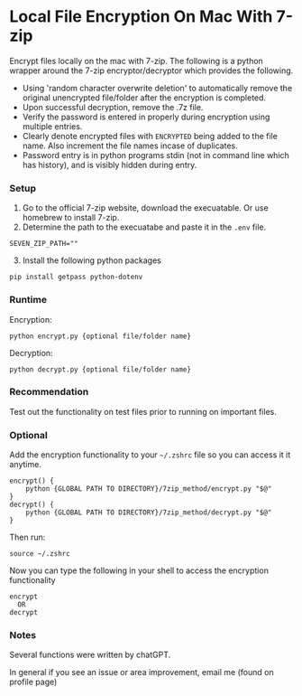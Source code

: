 
# Local File Encryption On Mac With 7-zip 

Encrypt files locally on the mac with 7-zip. The following is a python wrapper around the 7-zip encryptor/decryptor which provides the following.   
  
  - Using 'random character overwrite deletion' to automatically remove the original unencrypted file/folder after the encryption is completed. 
  - Upon successful decryption, remove the .7z file. 
  - Verify the password is entered in properly during encryption using multiple entries.
  - Clearly denote encrypted files with `ENCRYPTED` being added to the file name. Also increment the file names incase of duplicates.   
  - Password entry is in python programs stdin (not in command line which has history), and is visibly hidden during entry. 

### Setup 
1) Go to the official 7-zip website, download the execuatable. Or use homebrew to install 7-zip.  
2) Determine the path to the execuatabe and paste it in the `.env` file.  
```
SEVEN_ZIP_PATH=""
```
3) Install the following python packages
```
pip install getpass python-dotenv
```

### Runtime
Encryption:  
```
python encrypt.py {optional file/folder name}
```
  
Decryption:  
```
python decrypt.py {optional file/folder name}

```
### Recommendation
Test out the functionality on test files prior to running on important files.   

### Optional 
Add the encryption functionality to your `~/.zshrc` file so you can access it it anytime. 
```
encrypt() {
    python {GLOBAL PATH TO DIRECTORY}/7zip_method/encrypt.py "$@"
}
decrypt() {
    python {GLOBAL PATH TO DIRECTORY}/7zip_method/decrypt.py "$@"
}
```
Then run:  
```
source ~/.zshrc
```
Now you can type the following in your shell to access the encryption functionality
```
encrypt
  OR 
decrypt
```

### Notes
Several functions were written by chatGPT.   

In general if you see an issue or area improvement, email me (found on profile page)

